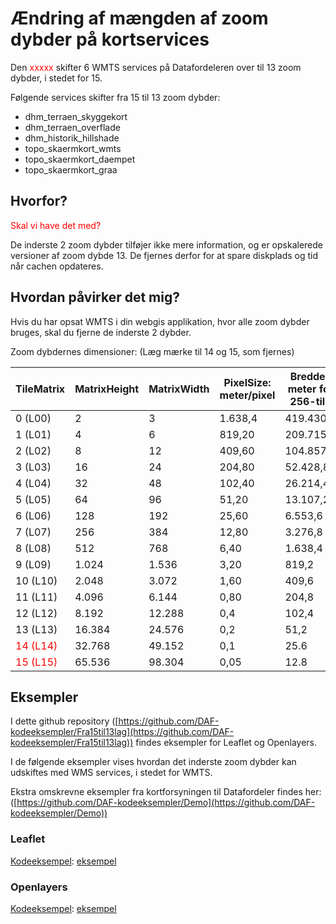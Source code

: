 # Ændring af mængden af zoom dybder på kortservices
Den <span style="color:red">xxxxx</span> skifter 6 WMTS services på Datafordeleren over til 13 zoom dybder, i stedet for 15.

Følgende services skifter fra 15 til 13 zoom dybder:

* dhm_terraen_skyggekort
* dhm_terraen_overflade
* dhm_historik_hillshade
* topo_skaermkort_wmts
* topo_skaermkort_daempet
* topo_skaermkort_graa

## Hvorfor?
<span style="color:red">Skal vi have det med?</span>

De inderste 2 zoom dybder tilføjer ikke mere information, og er opskalerede versioner af zoom dybde 13. De fjernes derfor for at spare diskplads og tid når cachen opdateres.

## Hvordan påvirker det mig?
Hvis du har opsat WMTS i din webgis applikation, hvor alle zoom dybder bruges, skal du fjerne de inderste 2 dybder.

Zoom dybdernes dimensioner: (Læg mærke til 14 og 15, som fjernes)


| TileMatrix | MatrixHeight | MatrixWidth | PixelSize: meter/pixel | Bredde i meter for 256-tile |
| --- | --- | --- | --- | --- |
| 0 (L00) | 2 | 3 | 1.638,4 | 419.430,4 |
| 1 (L01) | 4 | 6 | 819,20 | 209.715,2 |
| 2 (L02) | 8 | 12 | 409,60 | 104.857,6 |
| 3 (L03) | 16 | 24 | 204,80 | 52.428,8 |
| 4 (L04) | 32 | 48 | 102,40 | 26.214,4 |
| 5 (L05) | 64 | 96 | 51,20 | 13.107,2 |
| 6 (L06) | 128 | 192 | 25,60 | 6.553,6 |
| 7 (L07) | 256 | 384 | 12,80 | 3.276,8 |
| 8 (L08) | 512 | 768 | 6,40 | 1.638,4 |
| 9 (L09) | 1.024 | 1.536 | 3,20 | 819,2 |
| 10 (L10) | 2.048 | 3.072 | 1,60 | 409,6 |
| 11 (L11) | 4.096 | 6.144 | 0,80 | 204,8 |
| 12 (L12) | 8.192 | 12.288 | 0,4 | 102,4 |
| 13 (L13) | 16.384 | 24.576 | 0,2 | 51,2 |
| <span style="color:red">14 (L14)</span> | 32.768 | 49.152 | 0,1 | 25.6 |
| <span style="color:red">15 (L15)</span> | 65.536 | 98.304 | 0,05 | 12.8 |

## Eksempler
I dette github repository ([https://github.com/DAF-kodeeksempler/Fra15til13lag](https://github.com/DAF-kodeeksempler/Fra15til13lag))
findes eksempler for Leaflet og Openlayers.

I de følgende eksempler vises hvordan det inderste zoom dybder kan udskiftes med WMS services, i stedet for WMTS.

Ekstra omskrevne eksempler fra kortforsyningen til Datafordeler findes her: ([https://github.com/DAF-kodeeksempler/Demo](https://github.com/DAF-kodeeksempler/Demo))


### Leaflet

<span style="text-decoration: underline">Kodeeksempel</span>: [eksempel](/examples/leaflet/example_wms_zoom.html)

### Openlayers

<span style="text-decoration: underline">Kodeeksempel</span>: [eksempel](/examples/openlayers/example_wms_zoom.html)

